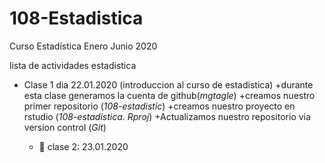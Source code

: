 # 108-Estadistica
Curso Estadística Enero Junio 2020

lista de actividades estadistica

+ Clase 1 dia 22.01.2020 (introduccion al curso de estadistica)
   +durante esta clase generamos la cuenta de github(*mgtagle*)
   +creamos nuestro primer repositorio (*108-estadistic*)
   +creamos nuestro proyecto en rstudio (*108-estadistica. Rproj*)
   +Actualizamos nuestro repositorio via version control (*Git*)
   
   + :paperclip: clase 2: 23.01.2020
 